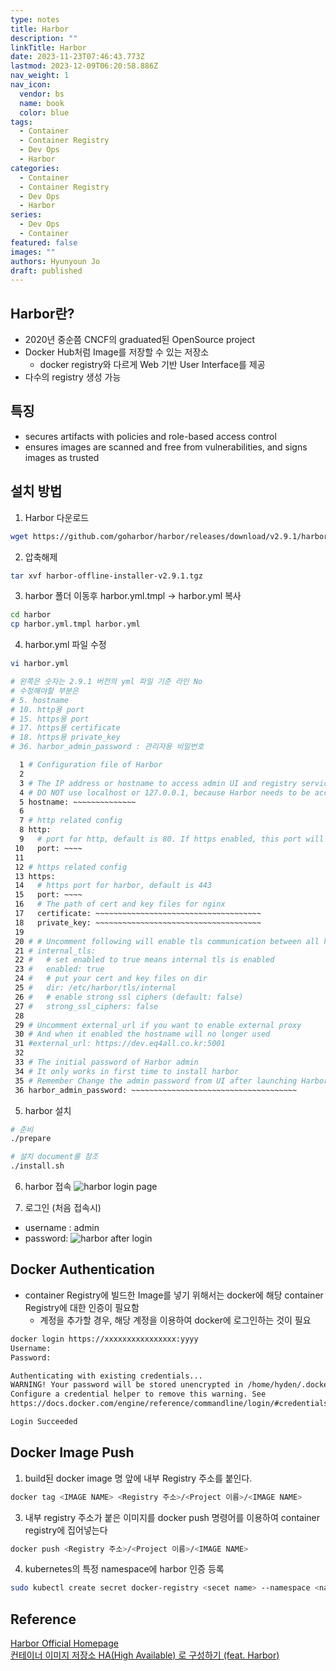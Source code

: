```yaml
---
type: notes
title: Harbor
description: ""
linkTitle: Harbor
date: 2023-11-23T07:46:43.773Z
lastmod: 2023-12-09T06:20:58.886Z
nav_weight: 1
nav_icon:
  vendor: bs
  name: book
  color: blue
tags:
  - Container
  - Container Registry
  - Dev Ops
  - Harbor
categories:
  - Container
  - Container Registry
  - Dev Ops
  - Harbor
series:
  - Dev Ops
  - Container
featured: false
images: ""
authors: Hyunyoun Jo
draft: published
---
```


## Harbor란?

- 2020년 중순쯤 CNCF의 graduated된 OpenSource project
- Docker Hub처럼 Image를 저장할 수 있는 저장소
  - docker registry와 다르게 Web 기반 User Interface를 제공
- 다수의 registry 생성 가능

## 특징

- secures artifacts with policies and role-based access control
- ensures images are scanned and free from vulnerabilities, and signs images as trusted

## 설치 방법

1. Harbor 다운로드

```bash
wget https://github.com/goharbor/harbor/releases/download/v2.9.1/harbor-offline-installer-v2.9.1.tgz
```

2. 압축해제

```bash
tar xvf harbor-offline-installer-v2.9.1.tgz
```

3. harbor 폴더 이동후 harbor.yml.tmpl → harbor.yml 복사

```bash
cd harbor
cp harbor.yml.tmpl harbor.yml
```

4. harbor.yml 파일 수정

```bash
vi harbor.yml

# 왼쪽은 숫자는 2.9.1 버전의 yml 파일 기준 라인 No
# 수정해야할 부분은
# 5. hostname
# 10. http용 port
# 15. https용 port
# 17. https용 certificate
# 18. https용 private_key
# 36. harbor_admin_password : 관리자용 비밀번호

  1 # Configuration file of Harbor
  2
  3 # The IP address or hostname to access admin UI and registry service.
  4 # DO NOT use localhost or 127.0.0.1, because Harbor needs to be accessed by external clients.
  5 hostname: ~~~~~~~~~~~~~~
  6
  7 # http related config
  8 http:
  9   # port for http, default is 80. If https enabled, this port will redirect to https port
 10   port: ~~~~
 11
 12 # https related config
 13 https:
 14   # https port for harbor, default is 443
 15   port: ~~~~
 16   # The path of cert and key files for nginx
 17   certificate: ~~~~~~~~~~~~~~~~~~~~~~~~~~~~~~~~~~~~~
 18   private_key: ~~~~~~~~~~~~~~~~~~~~~~~~~~~~~~~~~~~~~
 19
 20 # # Uncomment following will enable tls communication between all harbor components
 21 # internal_tls:
 22 #   # set enabled to true means internal tls is enabled
 23 #   enabled: true
 24 #   # put your cert and key files on dir
 25 #   dir: /etc/harbor/tls/internal
 26 #   # enable strong ssl ciphers (default: false)
 27 #   strong_ssl_ciphers: false
 28
 29 # Uncomment external_url if you want to enable external proxy
 30 # And when it enabled the hostname will no longer used
 31 #external_url: https://dev.eq4all.co.kr:5001
 32
 33 # The initial password of Harbor admin
 34 # It only works in first time to install harbor
 35 # Remember Change the admin password from UI after launching Harbor.
 36 harbor_admin_password: ~~~~~~~~~~~~~~~~~~~~~~~~~~~~~~~~~~~~~
```

5. harbor 설치

```bash
# 준비
./prepare

# 설치 document를 참조
./install.sh
```

6. harbor 접속
   ![harbor login page](/dev-ops/login-page-harbor.png)

7. 로그인 (처음 접속시)

- username : admin
- password:
  ![harbor after login](/dev-ops/harbor-after-login.png)

## Docker Authentication

- container Registry에 빌드한 Image를 넣기 위해서는 docker에 해당 container Registry에 대한 인증이 필요함
  - 계정을 추가할 경우, 해당 계정을 이용하여 docker에 로그인하는 것이 필요

```bash
docker login https://xxxxxxxxxxxxxxxx:yyyy
Username:
Password:

Authenticating with existing credentials...
WARNING! Your password will be stored unencrypted in /home/hyden/.docker/config.json.
Configure a credential helper to remove this warning. See
https://docs.docker.com/engine/reference/commandline/login/#credentials-store

Login Succeeded
```

## Docker Image Push

1. build된 docker image 명 앞에 내부 Registry 주소를 붙인다.

```bash
docker tag <IMAGE NAME> <Registry 주소>/<Project 이름>/<IMAGE NAME>
```

3. 내부 registry 주소가 붙은 이미지를 docker push 명령어를 이용하여 container registry에 집어넣는다

```bash
docker push <Registry 주소>/<Project 이름>/<IMAGE NAME>
```

4. kubernetes의 특정 namespace에 harbor 인증 등록

```bash
sudo kubectl create secret docker-registry <secet name> --namespace <namespace> --docker-server=<Registry 주소> --docker-username=<username> --docker-password=<password> --docker-email=<email>
```

## Reference

[Harbor Official Homepage](https://goharbor.io/)  
[컨테이너 이미지 저장소 HA(High Available) 로 구성하기 (feat. Harbor)](https://devocean.sk.com/search/techBoardDetail.do?ID=165200&boardType=&query=test&searchData=&page=&subIndex=&idList=)
